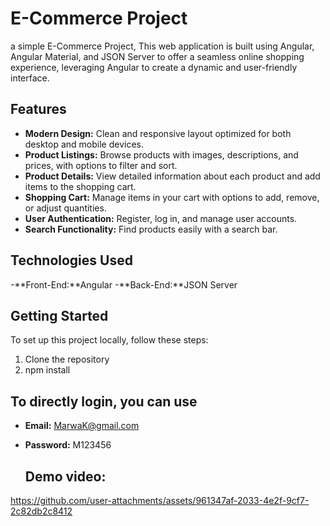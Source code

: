 # E-Commerce Project

a simple E-Commerce Project, This web application is built using Angular, Angular Material, and JSON Server to offer a seamless online shopping experience, leveraging Angular to create a dynamic and user-friendly interface.

## Features

- **Modern Design:** Clean and responsive layout optimized for both desktop and mobile devices.
- **Product Listings:** Browse products with images, descriptions, and prices, with options to filter and sort.
- **Product Details:** View detailed information about each product and add items to the shopping cart.
- **Shopping Cart:** Manage items in your cart with options to add, remove, or adjust quantities.
- **User Authentication:** Register, log in, and manage user accounts.
- **Search Functionality:** Find products easily with a search bar.

## Technologies Used

-**Front-End:**Angular
-**Back-End:**JSON Server


## Getting Started

To set up this project locally, follow these steps:

1. Clone the repository
2. npm install

## To directly login, you can use

- **Email:** MarwaK@gmail.com
- **Password:** M123456

  ## Demo video:
https://github.com/user-attachments/assets/961347af-2033-4e2f-9cf7-2c82db2c8412

